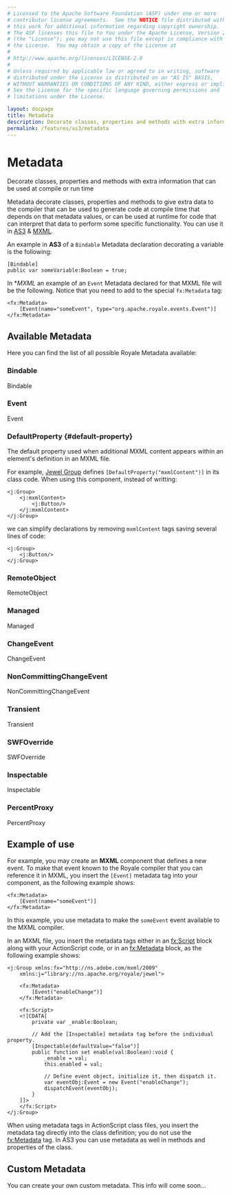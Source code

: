 ```yaml
---
# Licensed to the Apache Software Foundation (ASF) under one or more
# contributor license agreements.  See the NOTICE file distributed with
# this work for additional information regarding copyright ownership.
# The ASF licenses this file to You under the Apache License, Version 2.0
# (the "License"); you may not use this file except in compliance with
# the License.  You may obtain a copy of the License at
# 
# http://www.apache.org/licenses/LICENSE-2.0
# 
# Unless required by applicable law or agreed to in writing, software
# distributed under the License is distributed on an "AS IS" BASIS,
# WITHOUT WARRANTIES OR CONDITIONS OF ANY KIND, either express or implied.
# See the License for the specific language governing permissions and
# limitations under the License.

layout: docpage
title: Metadata
description: Decorate classes, properties and methods with extra information that can be used at compile or run time
permalink: /features/as3/metadata
---
```


# Metadata

Decorate classes, properties and methods with extra information that can be used at compile or run time

Metadata decorate classes, properties and methods to give extra data to the compiler that can be used to generate code at compile time that depends on that metadata values, or can be used at runtime for code that can interpret that data to perform some specific functionality. You can use it in [AS3](features/as3) & [MXML](features/mxml).

An example in **AS3** of a `Bindable` Metadata declaration decorating a variable is the following:

```as3
[Bindable]
public var someVariable:Boolean = true;
```

In **MXML* an example of an `Event` Metadata declared for that MXML file will be the following. Notice that you need to add to the special `fx:Metadata` tag:

```mxml
<fx:Metadata>
	[Event(name="someEvent", type="org.apache.royale.events.Event")]
</fx:Metadata>
```

## Available Metadata

Here you can find the list of all possible Royale Metadata available:

### Bindable

Bindable

### Event

Event

### DefaultProperty {#default-property}

The default property used when additional MXML content appears within an element's definition in an MXML file.

For example, [Jewel Group](component-sets/jewel/group) defines `[DefaultProperty("mxmlContent")]` in its class code. When using this component, instead of writting:

```mxml
<j:Group>
    <j:mxmlContent>
        <j:Button/>
    </j:mxmlContent>
</j:Group>
```

we can simplify declarations by removing `mxmlContent` tags saving several lines of code:

```mxml
<j:Group>
    <j:Button/>
</j:Group>
```

### RemoteObject

RemoteObject

### Managed

Managed

### ChangeEvent

ChangeEvent

### NonCommittingChangeEvent

NonCommittingChangeEvent

### Transient

Transient

### SWFOverride

SWFOverride

### Inspectable

Inspectable

### PercentProxy

PercentProxy

## Example of use

For example, you may create an **MXML** component that defines a new event. To make that event known to the Royale compiler that you can reference it in MXML, you insert the `[Event]` metadata tag into your component, as the following example shows:

```mxml
<fx:Metadata>
	[Event(name="someEvent")]
</fx:Metadata>
```

In this example, you use metadata to make the `someEvent` event available to the MXML compiler.

In an MXML file, you insert the metadata tags either in an <fx:Script> block along with your ActionScript code, or in an <fx:Metadata> block, as the following example shows:

```mxml
<j:Group xmlns:fx="http://ns.adobe.com/mxml/2009"
	xmlns:j="library://ns.apache.org/royale/jewel">

    <fx:Metadata>
        [Event("enableChange")]
    </fx:Metadata>

    <fx:Script>
    <![CDATA[
        private var _enable:Boolean;

        // Add the [Inspectable] metadata tag before the individual property.
        [Inspectable(defaultValue="false")]
        public function set enable(val:Boolean):void {
            _enable = val;
            this.enabled = val;

            // Define event object, initialize it, then dispatch it. 
            var eventObj:Event = new Event("enableChange");
            dispatchEvent(eventObj);
        }
    ]]>
    </fx:Script>
</j:Group>
```

When using metadata tags in ActionScript class files, you insert the metadata tag directly into the class definition; you do not use the <fx:Metadata> tag.
In AS3 you can use metadata as well in methods and properties of the class.

## Custom Metadata

You can create your own custom metadata. This info will come soon...
